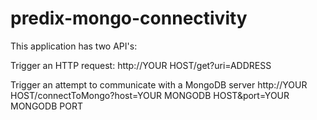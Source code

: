 # predix-mongo-connectivity
This application has two API's:

Trigger an HTTP request:
http://YOUR HOST/get?uri=ADDRESS

Trigger an attempt to communicate with a MongoDB server 
http://YOUR HOST/connectToMongo?host=YOUR MONGODB HOST&port=YOUR MONGODB PORT
